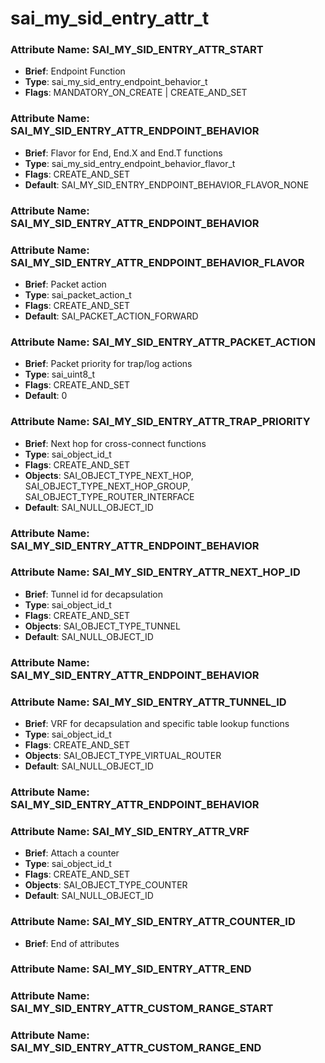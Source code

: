 # **sai_my_sid_entry_attr_t**
### Attribute Name: **SAI_MY_SID_ENTRY_ATTR_START**
- **Brief**: Endpoint Function
- **Type**: sai_my_sid_entry_endpoint_behavior_t
- **Flags**: MANDATORY_ON_CREATE | CREATE_AND_SET

### Attribute Name: **SAI_MY_SID_ENTRY_ATTR_ENDPOINT_BEHAVIOR**
- **Brief**: Flavor for End, End.X and End.T functions
- **Type**: sai_my_sid_entry_endpoint_behavior_flavor_t
- **Flags**: CREATE_AND_SET
- **Default**: SAI_MY_SID_ENTRY_ENDPOINT_BEHAVIOR_FLAVOR_NONE

### Attribute Name: **SAI_MY_SID_ENTRY_ATTR_ENDPOINT_BEHAVIOR**

### Attribute Name: **SAI_MY_SID_ENTRY_ATTR_ENDPOINT_BEHAVIOR_FLAVOR**
- **Brief**: Packet action
- **Type**: sai_packet_action_t
- **Flags**: CREATE_AND_SET
- **Default**: SAI_PACKET_ACTION_FORWARD

### Attribute Name: **SAI_MY_SID_ENTRY_ATTR_PACKET_ACTION**
- **Brief**: Packet priority for trap/log actions
- **Type**: sai_uint8_t
- **Flags**: CREATE_AND_SET
- **Default**: 0

### Attribute Name: **SAI_MY_SID_ENTRY_ATTR_TRAP_PRIORITY**
- **Brief**: Next hop for cross-connect functions
- **Type**: sai_object_id_t
- **Flags**: CREATE_AND_SET
- **Objects**: SAI_OBJECT_TYPE_NEXT_HOP, SAI_OBJECT_TYPE_NEXT_HOP_GROUP, SAI_OBJECT_TYPE_ROUTER_INTERFACE
- **Default**: SAI_NULL_OBJECT_ID

### Attribute Name: **SAI_MY_SID_ENTRY_ATTR_ENDPOINT_BEHAVIOR**

### Attribute Name: **SAI_MY_SID_ENTRY_ATTR_NEXT_HOP_ID**
- **Brief**: Tunnel id for decapsulation
- **Type**: sai_object_id_t
- **Flags**: CREATE_AND_SET
- **Objects**: SAI_OBJECT_TYPE_TUNNEL
- **Default**: SAI_NULL_OBJECT_ID

### Attribute Name: **SAI_MY_SID_ENTRY_ATTR_ENDPOINT_BEHAVIOR**

### Attribute Name: **SAI_MY_SID_ENTRY_ATTR_TUNNEL_ID**
- **Brief**: VRF for decapsulation and specific table lookup functions
- **Type**: sai_object_id_t
- **Flags**: CREATE_AND_SET
- **Objects**: SAI_OBJECT_TYPE_VIRTUAL_ROUTER
- **Default**: SAI_NULL_OBJECT_ID

### Attribute Name: **SAI_MY_SID_ENTRY_ATTR_ENDPOINT_BEHAVIOR**

### Attribute Name: **SAI_MY_SID_ENTRY_ATTR_VRF**
- **Brief**: Attach a counter
- **Type**: sai_object_id_t
- **Flags**: CREATE_AND_SET
- **Objects**: SAI_OBJECT_TYPE_COUNTER
- **Default**: SAI_NULL_OBJECT_ID

### Attribute Name: **SAI_MY_SID_ENTRY_ATTR_COUNTER_ID**
- **Brief**: End of attributes

### Attribute Name: **SAI_MY_SID_ENTRY_ATTR_END**

### Attribute Name: **SAI_MY_SID_ENTRY_ATTR_CUSTOM_RANGE_START**

### Attribute Name: **SAI_MY_SID_ENTRY_ATTR_CUSTOM_RANGE_END**



